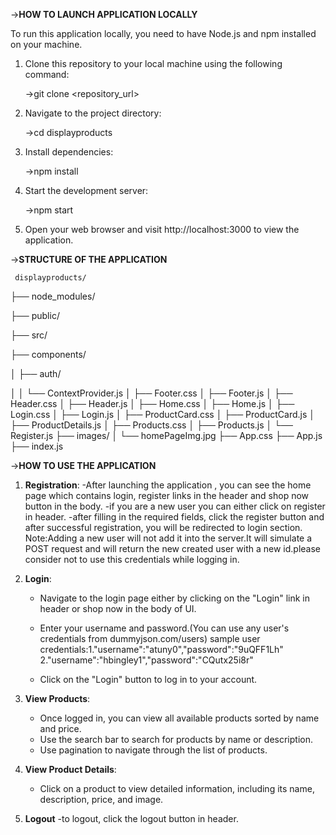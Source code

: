 ->**HOW TO LAUNCH APPLICATION LOCALLY**

To run this application locally, you need to have Node.js and npm installed on your machine.

1. Clone this repository to your local machine using the following command:
   
   ->git clone <repository_url>
   
2. Navigate to the project directory:
   
   ->cd displayproducts
   
3. Install dependencies:
   
   ->npm install
   
4. Start the development server:
   
   ->npm start
   
5. Open your web browser and visit http://localhost:3000 to view the application.

->**STRUCTURE OF THE APPLICATION**

     displayproducts/
     
├── node_modules/

├── public/

├── src/

   ├── components/
   
   │   ├── auth/
   
   │   │   └── ContextProvider.js
   │   ├── Footer.css
   │   ├── Footer.js
   │   ├── Header.css
   │   ├── Header.js
   │   ├── Home.css
   │   ├── Home.js
   │   ├── Login.css
   │   ├── Login.js
   │   ├── ProductCard.css
   │   ├── ProductCard.js
   │   ├── ProductDetails.js
   │   ├── Products.css
   │   ├── Products.js
   │   └── Register.js
   ├── images/
   │   └── homePageImg.jpg
   ├── App.css
   ├── App.js
   ├── index.js

->**HOW TO USE THE APPLICATION** 

1. **Registration**: 
   -After launching the application , you can see the home page which contains login,
    register links in the header and shop now button in the body.
   -if you are a new user you can either click on register in header.
   -after filling in the required fields, click the register button and after successful registration, you will be redirected to login section.
    Note:Adding a new user will not add it into the server.It will simulate a POST request and will return the new created user with a new id.please consider not
    to use this credentials while logging in.

3. **Login**:
   - Navigate to the login page either by clicking on the "Login" link in header or shop now in the body of UI.
   - Enter your username and password.(You can use any user's credentials from dummyjson.com/users) 
                sample user credentials:1."username":"atuny0","password":"9uQFF1Lh"
                                        2."username":"hbingley1","password":"CQutx25i8r"
                                                                                                       
   - Click on the "Login" button to log in to your account.

4. **View Products**:
   - Once logged in, you can view all available products sorted by name and price.
   - Use the search bar to search for products by name or description.
   - Use pagination to navigate through the list of products.

5. **View Product Details**:
   - Click on a product to view detailed information, including its name, description, price, and image.
6.  **Logout**
   -to logout, click the logout button in header.



